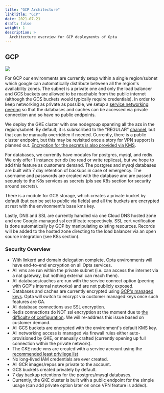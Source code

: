 ```yaml
---
title: "GCP Architecture"
linkTitle: "GCP"
date: 2021-07-21
draft: false
weight: 1
description: >
  Architecture overview for GCP deployments of Opta
---
```


## GCP

<a href="/images/opta_gcp_architecture.png" target="_blank">
  <img src="/images/opta_gcp_architecture.png" align="center"/>
</a>

For GCP our environments are currently setup within a single region/subnet which google can automatically distribute
between all the region's availability zones. The subnet is a private one and only the load balancer and GCS buckets
are allowed to be reachable from the public internet (although the GCS buckets would typically require credentials).
In order to keep networking as private as possible, we setup a
[service networking peering](https://cloud.google.com/vpc/docs/private-service-connect) so that the databases and caches
can be accessed via private connection and so have no public endpoints.

We deploy the GKE cluster with one nodegroup spanning all the azs in the region/subnet. By default, it is subrscribed to
the "REGULAR" [channel](https://cloud.google.com/kubernetes-engine/docs/concepts/release-channels), but that can be
manually overridden if needed. Currently, there is a public cluster endpoint, but this may be revisited once a story
for VPN support is planned out.
[Encryption for the secrets is also provided via KMS](https://cloud.google.com/kubernetes-engine/docs/how-to/encrypting-secrets).

For databases, we currently have modules for postgres, mysql, and redis. We only offer 1 instance per db
(no read or write replicas), but we hope to add this feature as customers demand. The postgres and mysql databases are
built with 7 day retention of backups in case of emergency. The username and passwords are created with the database
and are passed securely to the K8s services as secrets (pls see K8s section for security around secrets).

There is a module for GCS storage, which creates a private bucket by default (but can be set to public via fields)
and all the buckets are encrypted at rest with the environment's base kms key.

Lastly, DNS and SSL are currently handled via one Cloud DNS hosted zone and one Google-managed ssl certificate
respectively. SSL cert verification is done automatically by GCP by manipulating existing resources. Records will be
added to the hosted zone directing to the load balancer via an open source integration (see K8s section).

### Security Overview

- With linkerd and domain delegation complete, Opta environments will have end-to-end encryption on all Opta services.
- All vms are run within the private subnet (i.e. can access the internet via a nat gateway, but
  nothing external can reach them).
- All databases/caches are run with the service connect option (peering with GCP's internal networks) and are not publicly exposed.
- Databases and caches are currently encrypted using
  [GCP's managed keys](https://cloud.google.com/kubernetes-engine/docs/how-to/hardening-your-cluster#use_least_privilege_sa).
  Opta will switch to encrypt via customer managed keys once such features are GA.
- All database connections use SSL encryption.
- Redis connections do NOT ssl encryption at the moment due to
  [the difficulty of configuration](https://cloud.google.com/memorystore/docs/redis/in-transit-encryption). We will
  re-address this issue based on customer demand.
- All GCS buckets are encrypted with the environment's default KMS key.
- All networking access is managed via firewall rules either auto-provisioned by GKE, or manually crafted (currently
  opening up full connection within the private network).
- The GKE node vms are created with a service account using the [recommended least privilege list](https://cloud.google.com/kubernetes-engine/docs/how-to/hardening-your-cluster#use_least_privilege_sa)
- No long-lived IAM credentials are ever created.
- All GCR images/repos are private to the account.
- GCS buckets created privately by default.
- 7 day backup retentions for the postgres/mysql databases.
- Currently, the GKE cluster is built with a public endpoint for the simple usage (can add private option later on once
  VPN feature is added).
